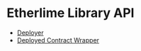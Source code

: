 # Etherlime Library API

* [Deployer](api/deployers.md)
* [Deployed Contract Wrapper](api/wrappers.md)